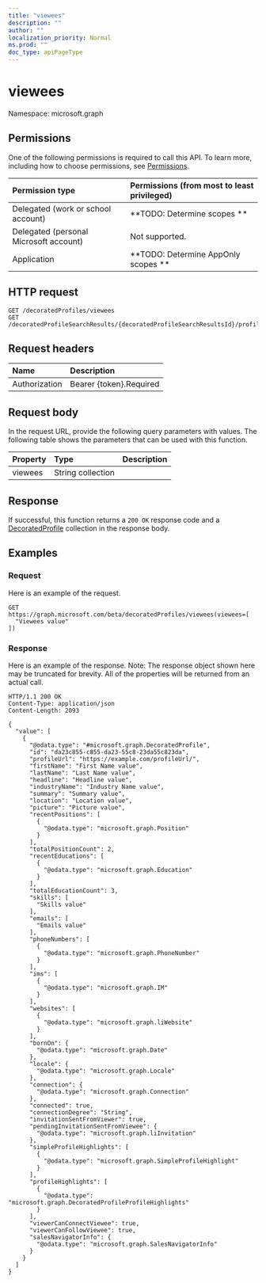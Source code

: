 ```yaml
---
title: "viewees"
description: ""
author: ""
localization_priority: Normal
ms.prod: ""
doc_type: apiPageType
---
```


# viewees

Namespace: microsoft.graph



## Permissions
One of the following permissions is required to call this API. To learn more, including how to choose permissions, see [Permissions](/concepts/permissions-reference.md).

|Permission type|Permissions (from most to least privileged)|
|:---|:---|
|Delegated (work or school account)|**TODO: Determine scopes **|
|Delegated (personal Microsoft account)|Not supported.|
|Application|**TODO: Determine AppOnly scopes **|

## HTTP request
<!-- {
  "blockType": "ignored"
}
-->
``` http
GET /decoratedProfiles/viewees
GET /decoratedProfileSearchResults/{decoratedProfileSearchResultsId}/profiles/viewees
```

## Request headers
|Name|Description|
|:---|:---|
|Authorization|Bearer {token}.Required|

## Request body
In the request URL, provide the following query parameters with values.
The following table shows the parameters that can be used with this function.

|Property|Type|Description|
|:---|:---|:---|
|viewees|String collection||



## Response
If successful, this function returns a `200 OK` response code and a [DecoratedProfile](../resources/decoratedprofile.md) collection in the response body.

## Examples

### Request
Here is an example of the request.
<!-- {
  "blockType": "request",
  "name": "decoratedprofile_viewees"
}
-->
``` http
GET https://graph.microsoft.com/beta/decoratedProfiles/viewees(viewees=[
  "Viewees value"
])
```

### Response
Here is an example of the response. Note: The response object shown here may be truncated for brevity. All of the properties will be returned from an actual call.
<!-- {
  "blockType": "response",
  "truncated": true,
  "@odata.type": "collection(microsoft.graph.decoratedprofile)"
}
-->
``` http
HTTP/1.1 200 OK
Content-Type: application/json
Content-Length: 2093

{
  "value": [
    {
      "@odata.type": "#microsoft.graph.DecoratedProfile",
      "id": "da23c855-c855-da23-55c8-23da55c823da",
      "profileUrl": "https://example.com/profileUrl/",
      "firstName": "First Name value",
      "lastName": "Last Name value",
      "headline": "Headline value",
      "industryName": "Industry Name value",
      "summary": "Summary value",
      "location": "Location value",
      "picture": "Picture value",
      "recentPositions": [
        {
          "@odata.type": "microsoft.graph.Position"
        }
      ],
      "totalPositionCount": 2,
      "recentEducations": [
        {
          "@odata.type": "microsoft.graph.Education"
        }
      ],
      "totalEducationCount": 3,
      "skills": [
        "Skills value"
      ],
      "emails": [
        "Emails value"
      ],
      "phoneNumbers": [
        {
          "@odata.type": "microsoft.graph.PhoneNumber"
        }
      ],
      "ims": [
        {
          "@odata.type": "microsoft.graph.IM"
        }
      ],
      "websites": [
        {
          "@odata.type": "microsoft.graph.liWebsite"
        }
      ],
      "bornOn": {
        "@odata.type": "microsoft.graph.Date"
      },
      "locale": {
        "@odata.type": "microsoft.graph.Locale"
      },
      "connection": {
        "@odata.type": "microsoft.graph.Connection"
      },
      "connected": true,
      "connectionDegree": "String",
      "invitationSentFromViewer": true,
      "pendingInvitationSentFromViewee": {
        "@odata.type": "microsoft.graph.liInvitation"
      },
      "simpleProfileHighlights": [
        {
          "@odata.type": "microsoft.graph.SimpleProfileHighlight"
        }
      ],
      "profileHighlights": [
        {
          "@odata.type": "microsoft.graph.DecoratedProfileProfileHighlights"
        }
      ],
      "viewerCanConnectViewee": true,
      "viewerCanFollowViewee": true,
      "salesNavigatorInfo": {
        "@odata.type": "microsoft.graph.SalesNavigatorInfo"
      }
    }
  ]
}
```

